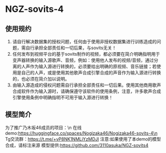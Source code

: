 # NGZ-sovits-4

## 使用规约
1. 请自行解决数据集的授权问题，任何由于使用非授权数据集进行训练造成的问题，需自行承担全部责任和一切后果，与sovits无关！
2. 任何发布到视频平台的基于sovits制作的视频，都必须要在简介明确指明用于变声器转换的输入源歌声、音频，例如：使用他人发布的视频/音频，通过分离的人声作为输入源进行转换的，必须要给出明确的原视频、音乐链接；若使用是自己的人声，或是使用其他歌声合成引擎合成的声音作为输入源进行转换的，也必须在简介加以说明。
3. 由输入源造成的侵权问题需自行承担全部责任和一切后果。使用其他商用歌声合成软件作为输入源时，请确保遵守该软件的使用条例，注意，许多歌声合成引擎使用条例中明确指明不可用于输入源进行转换！

## 模型简介
为了推广乃木坂46成员的项目：\n
在线demo:https://huggingface.co/spaces/Nogizaka46/Nogizaka46-sovits-4\n
Tg交流群：https://t.me/+vP8NK1NMLiYzMDJl
注意:如果使用了本demo的模型合成，请标注来源
模型提供:https://github.com/3110asuka/NGZ-sovits4
